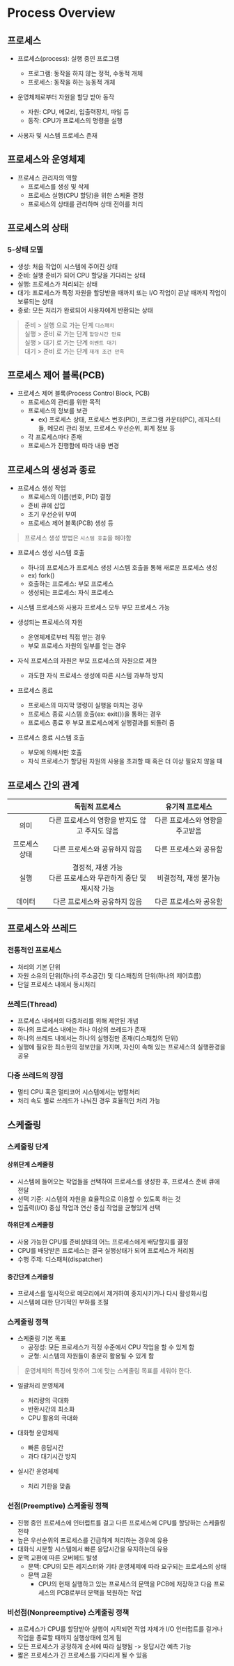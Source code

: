 # Process Overview
## 프로세스
* 프로세스(process): 실행 중인 프로그램
    * 프로그램: 동작을 하지 않는 정적, 수동적 개체
    * 프로세스: 동작을 하는 능동적 개체

* 운영체제로부터 자원을 할당 받아 동작
    * 자원: CPU, 메모리, 입출력장치, 파일 등
    * 동작: CPU가 프로세스의 명령을 실행

* 사용자 및 시스템 프로세스 존재

## 프로세스와 운영체제
* 프로세스 관리자의 역할
    * 프로세스를 생성 및 삭제
    * 프로세스 실행(CPU 할당)을 위한 스케줄 결정
    * 프로세스의 상태를 관리하며 상태 전이를 처리

## 프로세스의 상태
### 5-상태 모델
* 생성: 처음 작업이 시스템에 주어진 상태
* 준비: 실행 준비가 되어 CPU 할당을 기다리는 상태
* 실행: 프로세스가 처리되는 상태
* 대기: 프로세스가 특정 자원을 할당받을 때까지 또는 I/O 작업이 끈날 때까지 작업이 보류되는 상태
* 종료: 모든 처리가 완료되어 사용자에게 반환되는 상태

> 준비 > 실행 으로 가는 단계 `디스패치`  
> 실행 > 준비 로 가는 단계 `할당시간 만료`  
> 실행 > 대기 로 가는 단계 `이벤트 대기`  
> 대기 > 준비 로 가는 단계 `재개 조건 만족`

## 프로세스 제어 블록(PCB)
* 프로세스 제어 블록(Process Control Block, PCB)
    * 프로세스의 관리를 위한 목적
    * 프로세스의 정보를 보관
        * ex) 프로세스 상태, 프로세스 번호(PID), 프로그램 카운터(PC), 레지스터들, 메모리 관리 정보, 프로세스 우선순위, 회계 정보 등
    * 각 프로세스마다 존재
    * 프로세스가 진행함에 따라 내용 변경

## 프로세스의 생성과 종료
* 프로세스 생성 작업
    * 프로세스의 이름(번호, PID) 결정
    * 준비 큐에 삽입
    * 초기 우선순위 부여
    * 프로세스 제어 블록(PCB) 생성 등

> 프로세스 생성 방법은 `시스템 호출`을 해야함
* 프로세스 생성 시스템 호출
    * 하나의 프로세스가 프로세스 생성 시스템 호출을 통해 새로운 프로세스 생성
    * ex) fork()
    * 호출하는 프로세스: 부모 프로세스
    * 생성되는 프로세스: 자식 프로세스

* 시스템 프로세스와 사용자 프로세스 모두 부모 프로세스 가능

* 생성되는 프로세스의 자원
    * 운영체제로부터 직접 얻는 경우
    * 부모 프로세스 자원의 일부를 얻는 경우

* 자식 프로세스의 자원은 부모 프로세스의 자원으로 제한
    * 과도한 자식 프로세스 생성에 따른 시스템 과부하 방지

* 프로세스 종료
    * 프로세스의 마지막 명령이 실행을 마치는 경우
    * 프로세스 종료 시스템 호출(ex: exit())을 통하는 경우
    * 프로세스 종료 후 부모 프로세스에게 실행결과를 되돌려 줌

* 프로세스 종료 시스템 호출
    * 부모에 의해서만 호출
    * 자식 프로세스가 할당된 자원의 사용을 초과할 때 혹은 더 이상 필요치 않을 때

## 프로세스 간의 관계
||독립적 프로세스|유기적 프로세스|
|:---:|:---:|:---:|
|의미|다른 프로세스의 영향을 받지도 않고 주지도 않음|다른 프로세스와 영향을 주고받음|
|프로세스 상태|다른 프로세스와 공유하지 않음|다른 프로세스와 공유함|
|실행|결정적, 재생 가능</br>다른 프로세스와 무관하게 중단 및 재시작 가능|비결정적, 재생 불가능|
|데이터|다른 프로세스와 공유하지 않음|다른 프로세스와 공유함|

## 프로세스와 쓰레드
### 전통적인 프로세스
* 처리의 기본 단위
* 자원 소유의 단위(하나의 주소공간) 및 디스패칭의 단위(하나의 제어흐름)
* 단일 프로세스 내에서 동시처리 

### 쓰레드(Thread)
* 프로세스 내에서의 다중처리를 위해 제안된 개념
* 하나의 프로세스 내에는 하나 이상의 쓰레드가 존재
* 하나의 쓰레드 내에서는 하나의 실행점만 존재(디스패칭의 단위)
* 실행에 필요한 최소한의 정보만을 가지며, 자신이 속해 있는 프로세스의 실행환경을 공유

### 다중 쓰레드의 장점
* 멀티 CPU 혹은 멀티코어 시스템에서는 병렬처리 
* 처리 속도 별로 쓰레드가 나눠진 경우 효율적인 처리 가능

## 스케줄링
### 스케줄링 단계
#### 상위단계 스케줄링
* 시스템에 들어오는 작업들을 선택하여 프로세스를 생성한 후, 프로세스 준비 큐에 전달
* 선택 기준: 시스템의 자원을 효율적으로 이용할 수 있도록 하는 것
* 입출력(I/O) 중심 작업과 연산 중심 작업을 균형있게 선택

#### 하위단계 스케줄링
* 사용 가능한 CPU를 준비상태의 어느 프로세스에게 배당할지를 결정
* CPU를 배당받은 프로세스는 결국 실행상태가 되어 프로세스가 처리됨
* 수행 주제: 디스패처(dispatcher)

#### 중간단계 스케줄링
* 프로세스를 일시적으로 메모리에서 제거하여 중지시키거나 다시 활성화시킴
* 시스템에 대한 단기적인 부하를 조절

### 스케줄링 정책
* 스케줄링 기본 목표
    * 공정성: 모든 프로세스가 적정 수준에서 CPU 작업을 할 수 있게 함
    * 균형: 시스템의 자원들이 충분히 활용될 수 있게 함

> 운영체제의 특징에 맞추어 그에 맞는 스케줄링 목표를 세워야 한다.
* 일괄처리 운영체제
    * 처리량의 극대화
    * 반환시간의 최소화
    * CPU 활용의 극대화

* 대화형 운영체제
    * 빠른 응답시간
    * 과다 대기시간 방지

* 실시간 운영체제
    * 처리 기한을 맞춤

### 선점(Preemptive) 스케줄링 정책
* 진행 중인 프로세스에 인터럽트를 걸고 다른 프로세스에 CPU를 할당하는 스케줄링 전략
* 높은 우선순위의 프로세스를 긴급하게 처리하는 경우에 유용
* 대화식 시분할 시스템에서 빠른 응답시간을 유지하는데 유용
* 문맥 교환에 따른 오버헤드 발생
    * 문맥: CPU의 모든 레지스터와 기타 운영체제에 따라 요구되는 프로세스의 상태
    * 문맥 교환
        * CPU의 현재 실행하고 있는 프로세스의 문맥을 PCB에 저장하고 다음 프로세스의 PCB로부터 문맥을 복원하는 작업

### 비선점(Nonpreemptive) 스케줄링 정책
* 프로세스가 CPU를 할당받아 실행이 시작되면 작업 자체가 I/O 인터럽트를 걸거나 작업을 종료할 때까지 실행상태에 있게 됨
* 모든 프로세스가 공정하게 순서에 따라 실행됨 -> 응답시간 예측 가능
* 짧은 프로세스가 긴 프로세스를 기다리게 될 수 있음
